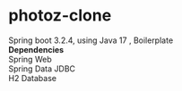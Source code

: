 # photoz-clone
Spring boot 3.2.4, using Java 17 , Boilerplate  
**Dependencies**  
 Spring Web  
 Spring Data JDBC  
 H2 Database  

